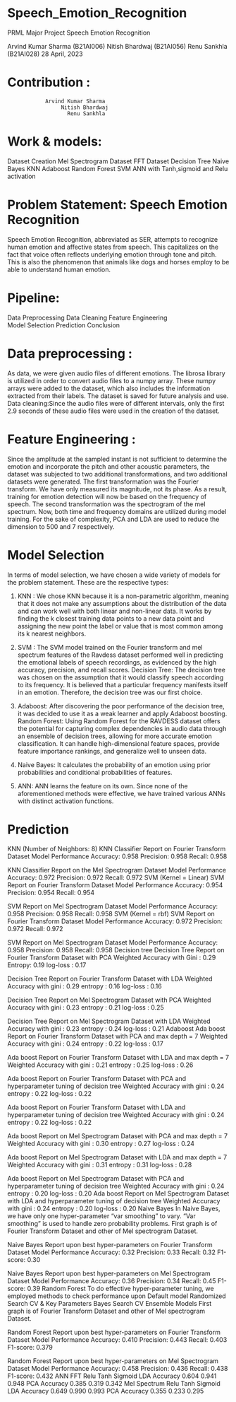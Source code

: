 # Speech_Emotion_Recognition

PRML Major Project
Speech Emotion Recognition

Arvind Kumar Sharma (B21AI006)
Nitish Bhardwaj (B21AI056)
Renu Sankhla (B21AI028)
28 April, 2023
# Contribution : 
                Arvind Kumar Sharma 
                     Nitish Bhardwaj
                       Renu Sankhla
# Work & models: 
Dataset Creation
Mel Spectrogram Dataset
FFT Dataset
Decision Tree
Naive Bayes
KNN
Adaboost
Random Forest
SVM
ANN with Tanh,sigmoid and Relu activation



# Problem Statement: Speech Emotion Recognition
Speech Emotion Recognition, abbreviated as SER, attempts to recognize human emotion and affective states from speech. This capitalizes on the fact that voice often reflects underlying emotion through tone and pitch. This is also the phenomenon that animals like dogs and horses employ to be able to understand human emotion.
# Pipeline:
Data Preprocessing
Data 	Cleaning
Feature  Engineering  
Model Selection
Prediction
Conclusion


# Data preprocessing : 
As data, we were given audio files of different emotions. The librosa library is utilized in order to convert audio files to a numpy array. These numpy arrays were added to the dataset, which also includes the information extracted from their labels. The dataset is saved for future analysis and use.
Data cleaning:Since the audio files were of different intervals, only the first 2.9 seconds of these audio files were used in the creation of the dataset.

# Feature Engineering :
Since the amplitude at the sampled instant is not sufficient to determine the emotion and incorporate the pitch and other acoustic parameters, the dataset was subjected to two additional transformations, and two additional datasets were generated.
The first transformation was the Fourier transform. We have only measured its magnitude, not its phase. As a result, training for emotion detection will now be based on the frequency of speech. The second transformation was the spectrogram of the mel spectrum. Now, both time and frequency domains are utilized during model training. For the sake of complexity, PCA and LDA are used to reduce the dimension to 500 and 7 respectively.

# Model Selection
In terms of model selection, we have chosen a wide variety of models for the problem statement. These are the respective types: 
1. KNN :  We chose KNN because it is a non-parametric algorithm, meaning that it does not make any assumptions about the distribution of the data and can work well with both linear and non-linear data.  It works by finding the k closest training data points to a new data point and assigning the new point the label or value that is most common among its k nearest neighbors.

2. SVM :  The SVM model trained on the Fourier transform and mel spectrum features of the Ravdess dataset performed well in predicting the emotional labels of speech recordings, as evidenced by the high accuracy, precision, and recall scores.
Decision Tree: The decision tree was chosen on the assumption that it would classify speech according to its frequency. It is believed that a particular frequency manifests itself in an emotion. Therefore, the decision tree was our first choice.

3. Adaboost: After discovering the poor performance of the decision tree, it was decided to use it as a weak learner and apply Adaboost boosting.
Random Forest: Using Random Forest for the RAVDESS dataset offers the potential for capturing complex dependencies in audio data through an ensemble of decision trees, allowing for more accurate emotion classification. It can handle high-dimensional feature spaces, provide feature importance rankings, and generalize well to unseen data.

4. Naive Bayes:  It calculates the probability of an emotion using prior probabilities and conditional probabilities of features.

5. ANN: ANN learns the feature on its own. Since none of the aforementioned methods were effective, we have trained various ANNs with distinct activation functions.


# Prediction
KNN (Number of Neighbors: 8)
KNN Classifier Report on Fourier Transform Dataset 
Model Performance     Accuracy: 0.958       Precision: 0.958        Recall: 0.958 

KNN Classifier Report on the Mel Spectrogram Dataset
Model Performance     Accuracy: 0.972      Precision: 0.972        Recall: 0.972 
SVM (Kernel = Linear)
SVM Report on Fourier Transform Dataset 
Model Performance     Accuracy: 0.954      Precision: 0.954       Recall: 0.954



SVM  Report on Mel Spectrogram Dataset
Model Performance     Accuracy: 0.958       Precision: 0.958      Recall: 0.958
SVM (Kernel = rbf)
SVM Report on Fourier Transform Dataset 
Model Performance  Accuracy: 0.972  Precision: 0.972 Recall: 0.972

SVM  Report on Mel Spectrogram Dataset
Model Performance     Accuracy: 0.958      Precision: 0.958      Recall: 0.958
Decision tree
Decision Tree Report on Fourier Transform Dataset with PCA
Weighted Accuracy with Gini : 0.29	Entropy: 0.19 log-loss : 0.17

Decision Tree Report on Fourier Transform Dataset with LDA
Weighted Accuracy with gini : 0.29	entropy : 0.16	log-loss : 0.16

Decision Tree Report on Mel Spectrogram Dataset with PCA
Weighted Accuracy with gini : 0.23	entropy : 0.21	log-loss : 0.25

Decision Tree Report on Mel Spectrogram Dataset with LDA
Weighted Accuracy with gini : 0.23	entropy : 0.24	log-loss : 0.21
	Adaboost
Ada boost Report on Fourier Transform Dataset with PCA and max depth = 7
Weighted Accuracy with gini : 0.24	entropy : 0.22	log-loss : 0.17

Ada boost Report on Fourier Transform Dataset with LDA and max depth = 7
Weighted Accuracy with gini : 0.21	entropy : 0.25	log-loss : 0.26

Ada boost Report on Fourier Transform Dataset with PCA and hyperparameter tuning of decision tree
Weighted Accuracy with gini : 0.24	entropy : 0.22	log-loss : 0.22

Ada boost Report on Fourier Transform Dataset with LDA and hyperparameter tuning of decision tree
Weighted Accuracy with gini : 0.24	entropy : 0.22	log-loss : 0.22

Ada boost Report on Mel Spectrogram Dataset with PCA and max depth = 7
Weighted Accuracy with gini : 0.30	entropy : 0.27	log-loss : 0.24

Ada boost Report on Mel Spectrogram Dataset with LDA and max depth = 7
Weighted Accuracy with gini : 0.31	entropy : 0.31	log-loss : 0.28

Ada boost Report on Mel Spectrogram Dataset with PCA and hyperparameter tuning of decision tree
Weighted Accuracy with gini : 0.24	entropy : 0.20	log-loss : 0.20
Ada boost Report on Mel Spectrogram Dataset with LDA and hyperparameter tuning of decision tree
Weighted Accuracy with gini : 0.24	entropy : 0.20	log-loss : 0.20
Naive Bayes
In Naive Bayes, we have only one hyper-parameter “var smoothing” to vary. “Var smoothing” is used to handle zero probability problems. 
First graph is of Fourier Transform Dataset and other of Mel spectrogram Dataset.












Naive Bayes Report upon best hyper-parameters on Fourier Transform Dataset 
Model Performance  Accuracy: 0.32  Precision: 0.33  Recall: 0.32  F1-score: 0.30

Naive Bayes Report upon best hyper-parameters on Mel Spectrogram Dataset 
Model Performance  Accuracy: 0.36  Precision: 0.34  Recall: 0.45  F1-score: 0.39
Random Forest 
To do effective hyper-parameter tuning, we employed methods to check performance upon
Default model
Randomized Search CV & Key Parameters
Bayes Search CV
Ensemble Models 
First graph is of Fourier Transform Dataset and other of Mel spectrogram  Dataset.


Random Forest Report upon best hyper-parameters on Fourier Transform Dataset 
Model Performance  Accuracy: 0.410  Precision: 0.443  Recall: 0.403 F1-score: 0.379

Random Forest Report upon best hyper-parameters on Mel Spectrogram Dataset 
Model Performance  Accuracy: 0.458  Precision: 0.436  Recall: 0.438  F1-score: 0.432
ANN
FFT
                                               Relu                            Tanh                  Sigmoid
LDA Accuracy                     0.604			0.941		     0.948
PCA Accuracy                    0.385			0.319		     0.342
Mel Spectrum
                                               Relu                            Tanh              Sigmoid
LDA Accuracy                     0.649			0.990		     0.993
PCA Accuracy                    0.355			0.233	      	     0.295
